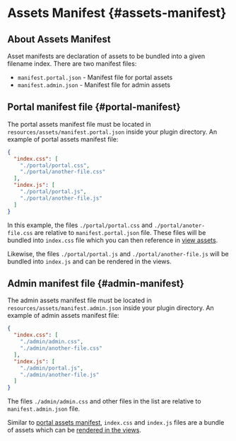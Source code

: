 # Assets Manifest {#assets-manifest}

## About Assets Manifest

Asset manifests are declaration of assets to be bundled into a given filename index. There are two manifest files:

- `manifest.portal.json` - Manifest file for portal assets
- `manifest.admin.json` - Manifest file for admin assets

## Portal manifest file {#portal-manifest}

The portal assets manifest file must be located in `resources/assets/manifest.portal.json` inside your plugin directory. An example of portal assets manifest file:

```json
{
  "index.css": [
    "./portal/portal.css",
    "./portal/another-file.css"
  ],
  "index.js": [
    "./portal/portal.js",
    "./portal/another-file.js"
  ]
}
```

In this example, the files `./portal/portal.css` and `./portal/anoter-file.css` are relative to `manifest.portal.json` file. These files will be bundled into `index.css` file which you can then reference in [view assets](./http-response.md#view-assets).

Likewise, the files `./portal/portal.js` and `./portal/another-file.js` will be bundled into `index.js` and can be rendered in the views.

## Admin manifest file {#admin-manifest}

The admin assets manifest file must be located in `resources/assets/manifest.admin.json` inside your plugin directory. An example of admin assets manifest file:

```json
{
  "index.css": [
    "./admin/admin.css",
    "./admin/another-file.css"
  ],
  "index.js": [
    "./admin/portal.js",
    "./admin/another-file.js"
  ]
}
```

The files `./admin/admin.css` and other files in the list are relative to `manifest.admin.json` file.

Similar to [portal assets manifest](#portal-manifest), `index.css` and `index.js` files are a bundle of assets which can be [rendered in the views](./http-response.md#view-assets).

